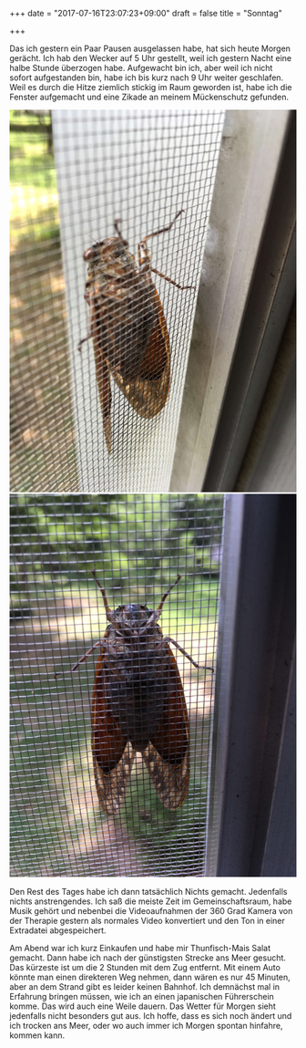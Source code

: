 +++
date = "2017-07-16T23:07:23+09:00"
draft = false
title = "Sonntag"

+++

Das ich gestern ein Paar Pausen ausgelassen habe, hat sich heute Morgen gerächt.
Ich hab den Wecker auf 5 Uhr gestellt, weil ich gestern Nacht eine halbe Stunde
überzogen habe. Aufgewacht bin ich, aber weil ich nicht sofort aufgestanden bin,
habe ich bis kurz nach 9 Uhr weiter geschlafen. Weil es durch die Hitze ziemlich
stickig im Raum geworden ist, habe ich die Fenster aufgemacht und eine Zikade an
meinem Mückenschutz gefunden.

![Zikade](/img/2017_07_16/cicade1.jpg)
![Zikade](/img/2017_07_16/cicade2.jpg)

Den Rest des Tages habe ich dann tatsächlich Nichts gemacht. Jedenfalls nichts
anstrengendes. Ich saß die meiste Zeit im Gemeinschaftsraum, habe Musik gehört
und nebenbei die Videoaufnahmen der 360 Grad Kamera von der Therapie gestern
als normales Video konvertiert und den Ton in einer Extradatei abgespeichert.

Am Abend war ich kurz Einkaufen und habe mir Thunfisch-Mais Salat gemacht. Dann
habe ich nach der günstigsten Strecke ans Meer gesucht. Das kürzeste ist um die
2 Stunden mit dem Zug entfernt. Mit einem Auto könnte man einen direkteren Weg
nehmen, dann wären es nur 45 Minuten, aber an dem Strand gibt es leider keinen
Bahnhof. Ich demnächst mal in Erfahrung bringen müssen, wie ich an einen
japanischen Führerschein komme. Das wird auch eine Weile dauern. Das Wetter für
Morgen sieht jedenfalls nicht besonders gut aus. Ich hoffe, dass es sich noch
ändert und ich trocken ans Meer, oder wo auch immer ich Morgen spontan hinfahre,
kommen kann.
